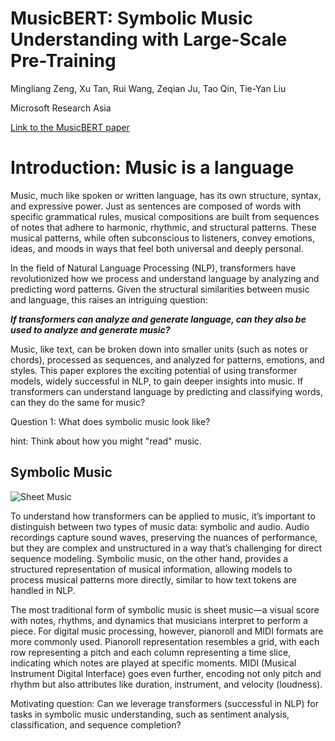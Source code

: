 # MusicBERT: Symbolic Music Understanding with Large-Scale Pre-Training

Mingliang Zeng, Xu Tan, Rui Wang, Zeqian Ju, Tao Qin, Tie-Yan Liu

Microsoft Research Asia

[Link to the MusicBERT paper](https://arxiv.org/abs/2106.05630)

# Introduction: Music is a language
Music, much like spoken or written language, has its own structure, syntax, and expressive power. Just as sentences are composed of words with specific grammatical rules, musical compositions are built from sequences of notes that adhere to harmonic, rhythmic, and structural patterns. These musical patterns, while often subconscious to listeners, convey emotions, ideas, and moods in ways that feel both universal and deeply personal.

In the field of Natural Language Processing (NLP), transformers have revolutionized how we process and understand language by analyzing and predicting word patterns. Given the structural similarities between music and language, this raises an intriguing question: 

***If transformers can analyze and generate language, can they also be used to analyze and generate music?***

Music, like text, can be broken down into smaller units (such as notes or chords), processed as sequences, and analyzed for patterns, emotions, and styles. This paper explores the exciting potential of using transformer models, widely successful in NLP, to gain deeper insights into music.
If transformers can understand language by predicting and classifying words, can they do the same for music?

Question 1: What does symbolic music look like?

hint: Think about how you might "read" music.

## Symbolic Music

![Sheet Music](https://upload.wikimedia.org/wikipedia/commons/thumb/8/8b/Oregon%2C_My_Oregon.jpg/330px-Oregon%2C_My_Oregon.jpg)

To understand how transformers can be applied to music, it’s important to distinguish between two types of music data: symbolic and audio. Audio recordings capture sound waves, preserving the nuances of performance, but they are complex and unstructured in a way that’s challenging for direct sequence modeling. Symbolic music, on the other hand, provides a structured representation of musical information, allowing models to process musical patterns more directly, similar to how text tokens are handled in NLP.

The most traditional form of symbolic music is sheet music—a visual score with notes, rhythms, and dynamics that musicians interpret to perform a piece. For digital music processing, however, pianoroll and MIDI formats are more commonly used. Pianoroll representation resembles a grid, with each row representing a pitch and each column representing a time slice, indicating which notes are played at specific moments. MIDI (Musical Instrument Digital Interface) goes even further, encoding not only pitch and rhythm but also attributes like duration, instrument, and velocity (loudness).

Motivating question:
Can we leverage transformers (successful in NLP) for tasks in symbolic music understanding, such as sentiment analysis, classification, and sequence completion?
